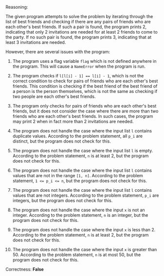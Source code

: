 Reasoning:

The given program attempts to solve the problem by iterating through the list of best friends and checking if there are any pairs of friends who are each other's best friends. If such a pair is found, the program prints 2, indicating that only 2 invitations are needed for at least 2 friends to come to the party. If no such pair is found, the program prints 3, indicating that at least 3 invitations are needed.

However, there are several issues with the program:

1. The program uses a flag variable `flag` which is not defined anywhere in the program. This will cause a `NameError` when the program is run.

2. The program checks if `l[l[i] - 1] == l[i] - 1`, which is not the correct condition to check for pairs of friends who are each other's best friends. This condition is checking if the best friend of the best friend of a person is the person themselves, which is not the same as checking if two people are each other's best friends.

3. The program only checks for pairs of friends who are each other's best friends, but it does not consider the case where there are more than two friends who are each other's best friends. In such cases, the program may print 2 when in fact more than 2 invitations are needed.

4. The program does not handle the case where the input list `l` contains duplicate values. According to the problem statement, all `p_i` are distinct, but the program does not check for this.

5. The program does not handle the case where the input list `l` is empty. According to the problem statement, `n` is at least 2, but the program does not check for this.

6. The program does not handle the case where the input list `l` contains values that are not in the range `[1, n]`. According to the problem statement, `1 <= p_i <= n`, but the program does not check for this.

7. The program does not handle the case where the input list `l` contains values that are not integers. According to the problem statement, `p_i` are integers, but the program does not check for this.

8. The program does not handle the case where the input `x` is not an integer. According to the problem statement, `n` is an integer, but the program does not check for this.

9. The program does not handle the case where the input `x` is less than 2. According to the problem statement, `n` is at least 2, but the program does not check for this.

10. The program does not handle the case where the input `x` is greater than 50. According to the problem statement, `n` is at most 50, but the program does not check for this.

Correctness: **False**